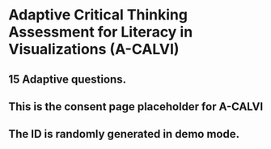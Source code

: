 #  Adaptive Critical Thinking Assessment for Literacy in Visualizations (A-CALVI)

## 15 Adaptive questions.

## This is the consent page placeholder for A-CALVI

## The ID is randomly generated in demo mode.




